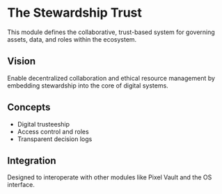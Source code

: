 # The Stewardship Trust

This module defines the collaborative, trust-based system for governing assets, data, and roles within the ecosystem.

## Vision
Enable decentralized collaboration and ethical resource management by embedding stewardship into the core of digital systems.

## Concepts
- Digital trusteeship
- Access control and roles
- Transparent decision logs

## Integration
Designed to interoperate with other modules like Pixel Vault and the OS interface.
